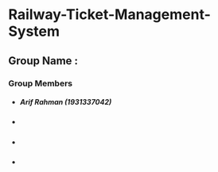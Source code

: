 # Railway-Ticket-Management-System
## Group Name :  

### Group Members

- ##### Arif Rahman (1931337042)
- ##### 
- ##### 
- ##### 




